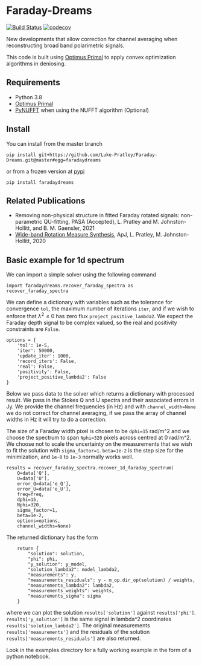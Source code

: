 # Faraday-Dreams

[![Build Status](https://app.travis-ci.com/Luke-Pratley/Faraday-Dreams.svg?branch=master)](https://app.travis-ci.com/Luke-Pratley/Faraday-Dreams) [![codecov](https://codecov.io/gh/Luke-Pratley/Faraday-Dreams/branch/master/graph/badge.svg?token=V1LGYZVUF0)](https://codecov.io/gh/Luke-Pratley/Faraday-Dreams)


New developments that allow correction for channel averaging when reconstructing broad band polarimetric signals.


This code is built using [Optimus Primal](https://github.com/Luke-Pratley/Optimus-Primal) to apply convex optimization algorithms in deniosing.

## Requirements
- Python 3.8
- [Optimus Primal](https://github.com/Luke-Pratley/Optimus-Primal)
- [PyNUFFT](https://github.com/jyhmiinlin/pynufft) when using the NUFFT algorithm (Optional)

## Install
You can install from the master branch
```
pip install git+https://github.com/Luke-Pratley/Faraday-Dreams.git@master#egg=faradaydreams
```
or from a frozen version at [pypi](https://pypi.org/project/faradaydreams/)
```
pip install faradaydreams
```

## Related Publications
- Removing non-physical structure in fitted Faraday rotated signals: non-parametric QU-fitting, PASA (Accepted), L. Pratley and M. Johnston-Hollitt, and B. M. Gaensler, 2021
- [Wide-band Rotation Measure Synthesis](https://ui.adsabs.harvard.edu/abs/2020ApJ...894...38P/abstract), ApJ, L. Pratley, M. Johnston-Hollitt, 2020

## Basic example for 1d spectrum
We can import a simple solver using the following command
```
import faradaydreams.recover_faraday_spectra as recover_faraday_spectra
```
We can define a dictionary with variables such as the tolerance for convergence `tol`, the maximum number of iterations `iter`, and if we wish to enforce that $\lambda^2 \leq 0$ has zero flux `project_positive_lambda2`. We expect the Faraday depth signal to be complex valued, so the real and positivity constraints are `False`.
```
options = {
    'tol': 1e-5,
    'iter': 50000,
    'update_iter': 1000,
    'record_iters': False,
    'real': False,
    'positivity': False,
    'project_positive_lambda2': False
}
```

Below we pass data to the solver which returns a dictionary with processed result. We pass in the Stokes Q and U spectra and their associated errors in Jy.
We provide the channel frequencies (in Hz) and with `channel_width=None` we do not correct for channel averaging, if we pass the array of channel widths in Hz it will try to do a correction.

The size of a Faraday width pixel is chosen to be `dphi=15` rad/m^2 and we choose the spectrum to span `Nphi=320` pixels across centred at 0 rad/m^2. 
We choose not to scale the uncertainty on the measurements that we wish to fit the solution with `sigma_factor=1`. 
`beta=1e-2` is the step size for the minimization, and `1e-0` to `1e-3` normally works well.
```
results = recover_faraday_spectra.recover_1d_faraday_spectrum(
    Q=data['Q'],
    U=data['U'],
    error_Q=data['e_Q'],
    error_U=data['e_U'],
    freq=freq,
    dphi=15,
    Nphi=320,
    sigma_factor=1,
    beta=1e-2,
    options=options,
    channel_widths=None)     
```
The returned dictionary has the form
```
    return {
        "solution": solution,
        "phi": phi,
        "y_solution": y_model,
        "solution_lambda2": model_lambda2,
        "measurements": y,
        "measurements_residuals": y - m_op.dir_op(solution) / weights,
        "measurements_lambda2": lambda2,
        "measurements_weights": weights,
        "measurements_sigma": sigma
    }
```
where we can plot the solution `results['solution']` against `results['phi']`. `results['y_solution']` is the same signal in lambda^2 coordinates `results['solution_lambda2']`. The original measurements `results['measurements']` and the residuals of the solution `results['measurements_residuals']` are also returned. 

Look in the examples directory for a fully working example in the form of a python notebook.

